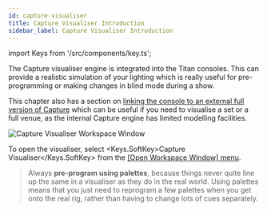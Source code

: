 ```yaml
---
id: capture-visualiser
title: Capture Visualiser Introduction
sidebar_label: Capture Visualiser Introduction
---
```


import Keys from '/src/components/key.ts';

The Capture visualiser engine is integrated into the Titan consoles.
This can provide a realistic simulation of your lighting which is really
useful for pre-programming or making changes in blind mode during a
show.

This chapter also has a section on [linking the console to an external
full version of Capture](capture-visualiser/linking-the-console-to-stand-alone-capture.md)
which can be useful if you need to visualise a set or a full venue, as the internal
Capture engine has limited modelling facilities.

![Capture Visualiser Workspace Window](/docs/images/Capture-Visualiser-Workspace-Window.png)

To open the visualiser, select <Keys.SoftKey>Capture Visualiser</Keys.SoftKey> from the [\[Open
Workspace Window\] menu](titan-basics/workspace-windows.md#shortcuts-to-open-workspace-windows).

> Always **pre-program using palettes**, because things never quite line up the same in a visualiser as they do in the real world. Using palettes means that you just need to reprogram a few palettes when you get onto the real rig, rather than having to change lots of cues separately.